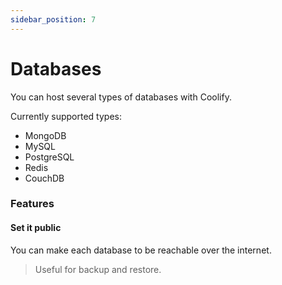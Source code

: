 ```yaml
---
sidebar_position: 7
---
```


# Databases

You can host several types of databases with Coolify. 

Currently supported types:

- MongoDB
- MySQL
- PostgreSQL
- Redis
- CouchDB


### Features

#### Set it public
You can make each database to be reachable over the internet. 
> Useful for backup and restore.
